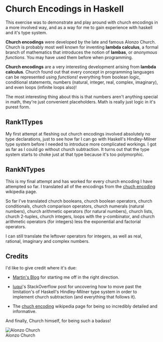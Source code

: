# Church Encodings in Haskell

This exercise was to demonstrate and play around with church encodings in a more involved way, and as a way for me to gain experience with haskell and it's type system.

**Church encodings** were developed by the late and famous Alonzo Church. Church is probably most well known for inventing **lambda calculus**, a formal branch of mathematics that introduces the notion of **lambas**, or *anonymous functions*. You may have used them before when programming.

**Church encodings** are a very interesting development arising from **lambda calculus**. Church found out that every concept in programming languages can be represented using *functions*! everything from boolean logic, conditional statements, numbers (natural, integer, real, complex, imaginary), and even loops (infinite loops also)!

The most interesting thing about this is that numbers aren't anything special in math, they're just convenient placeholders. Math is really just logic in it's purest form.


## Rank1Types

My first attempt at fleshing out church encodings involved absolutely no type declarations, just to see how far I can go with Haskell's Hindley-Milner type system before I needed to introduce more complicated workings. I got as far as I could go without church subtraction. It turns out that the type system starts to choke just at that type because it's too polymorphic.


## RankNTypes

This is my final attempt and has worked for every church encoding I have attempted so far. I translated all of the encodings from the [chuch encoding](https://en.wikipedia.org/wiki/Church_encoding) wikipedia page. 

So far I've translated church booleans, church boolean operators, church conditionals, church comparison operators, church numerals (natural numbers), church arithmetic operators (for natural numbers), church lists, church 2-tuples, church integers, loops with the y-combinator, and church arithmetic operators (for integers) less the exponential and factorial operators. 

I can still translate the leftover operators for integers, as well as real, rational, imaginary and complex numbers.


## Credits

I'd like to give credit where it's due:

* [Martin's Blog](https://blogs.oracle.com/martink/entry/church_booleans_vs_javafx) for starting me off in the right direction.  

* [luqui](http://stackoverflow.com/questions/6595749/subtraction-of-church-numerals-in-haskell)'s StackOverflow post for uncovering how to move past the limitation's of Haskell's Hindley-Milner type system in order to implement church subtraction (and everything that follows it).

* The [chuch encoding](https://en.wikipedia.org/wiki/Church_encoding) wikipedia page for being so incredibly detailed and informative.

And finally, Church himself, for being such a badass!

![Alonzo Church](https://upload.wikimedia.org/wikipedia/en/a/a6/Alonzo_Church.jpg)  
Alonzo Church
